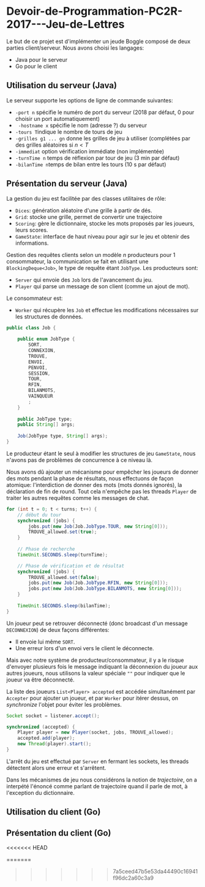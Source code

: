 # Devoir-de-Programmation-PC2R-2017---Jeu-de-Lettres
Le but de ce projet est d'implémenter un jeude Boggle composé de deux parties client/serveur.
Nous avons choisi les langages:
+ Java pour le serveur
+ Go pour le client

## Utilisation du serveur  (Java)
Le serveur supporte les options de ligne de commande suivantes:
+ `-port n` spécifie le numéro de port du serveur (2018 par défaut, 0 pour choisir un port automatiquement)
+ `	-hostname x` spécifie le nom (adresse ?) du serveur
+ `-tours T`indique le nombre de tours de jeu
+ `-grilles g1 ... gn` donne les grilles de jeu à utiliser (complétées par des grilles aléatoires si $n<T$ 
+ `-immediat` option vérification immédiate (non implémentée)
+ `-turnTime n` temps de réflexion par tour de jeu (3 min par défaut)
+ `-bilanTime n`temps de bilan entre les tours (10 s par défaut)

## Présentation du serveur (Java)
La gestion du jeu est facilitée par des classes utilitaires de rôle:
+ `Dices`: génération aléatoire d'une grille à partir de dés.
+ `Grid`: stocke une grille, permet de convertir une trajectoire
+ `Scoring`: gère le dictionnaire, stocke les mots proposés par les joueurs, leurs scores.
+ `GameState`: interface de haut niveau pour agir sur le jeu et obtenir des informations.

Gestion des requêtes clients selon un modèle $n$ producteurs pour $1$ consommateur, la communication se fait en utilisant une 
`BlockingDeque<Job>`, le type de requête étant `JobType`.
Les producteurs sont:
+ `Server` qui envoie des `Job` lors de l'avancement du jeu.
+ `Player` qui parse un message de son client (comme un ajout de mot).

Le consommateur est:
+ `Worker` qui récupère les `Job` et effectue les modifications nécessaires sur les structures de données.
```java
public class Job {
	
	public enum JobType {
		SORT,
		CONNEXION,
		TROUVE,
		ENVOI,
		PENVOI,
		SESSION,
		TOUR,
		RFIN,
		BILANMOTS,
		VAINQUEUR
		;
	}
	
	public JobType type;
	public String[] args;
	
	Job(JobType type, String[] args);
}
```
Le producteur étant le seul à modifier les structures de jeu `GameState`, nous n'avons pas de problèmes de concurrence à ce niveau là.

Nous avons dû ajouter un mécanisme pour empêcher les joueurs de donner des mots pendant la phase de résultats, nous effectuons de façon atomique: l'interdiction de donner des mots (mots donnés ignorés), la déclaration de fin de round.
Tout cela n'empêche pas les threads `Player` de traiter les autres requêtes comme les messages de chat.
```java
for (int t = 0; t < turns; t++) {			
	// début du tour
	synchronized (jobs) {
		jobs.put(new Job(Job.JobType.TOUR, new String[0]));
		TROUVE_allowed.set(true);
	}
			
	// Phase de recherche
	TimeUnit.SECONDS.sleep(turnTime);

	// Phase de vérification et de résultat
	synchronized (jobs) {
		TROUVE_allowed.set(false);
		jobs.put(new Job(Job.JobType.RFIN, new String[0]));
		jobs.put(new Job(Job.JobType.BILANMOTS, new String[0]));
	}
		
	TimeUnit.SECONDS.sleep(bilanTime);			
}
```

Un joueur peut se retrouver déconnecté (donc broadcast d'un message `DECONNEXION`) de deux façons différentes:
+ Il envoie lui même `SORT`.
+ Une erreur lors d'un envoi vers le client le déconnecte.

Mais avec notre système de producteur/consommateur, il y a le risque d'envoyer plusieurs fois le message indiquant la déconnexion du joueur aux autres joueurs, nous utilisons la valeur spéciale `""` pour indiquer que le joueur va être déconnecté.

La liste des joueurs `List<Player> accepted` est accédée simultanément par `Accepter` pour ajouter un joueur, et par `Worker` pour itérer dessus, on *synchronize* l'objet pour éviter les problèmes.
```java
Socket socket = listener.accept();

synchronized (accepted) {
	Player player = new Player(socket, jobs, TROUVE_allowed);
	accepted.add(player);
	new Thread(player).start();
}
```
L'arrêt du jeu est effectué par `Server` en fermant les sockets, les threads détectent alors une erreur et s'arrêtent.

Dans les mécanismes de jeu nous considérons la notion de *trajectoire*, on a interpété l'énoncé comme parlant de trajectoire quand il parle de mot, à l'exception du dictionnaire.

## Utilisation du client (Go)

## Présentation du client (Go)
<<<<<<< HEAD

=======
>>>>>>> 7a5ceed47b5e53da44490c16941f96dc2a60c3a9

